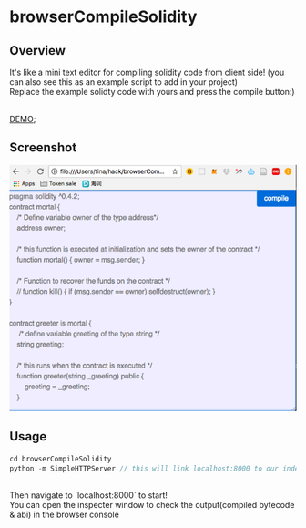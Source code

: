 # browserCompileSolidity

## Overview
It's like a mini text editor for compiling solidity code from client side! (you can also see this as an example script to add in your project)<br>
Replace the example solidty code with yours and press the compile button:)<br><br>

[DEMO](http://rawgit.com/tina1998612/browserCompileSolidity/master/index.html);

## Screenshot
![demo img](img/demo.png)

## Usage
```javascript
cd browserCompileSolidity
python -m SimpleHTTPServer // this will link localhost:8000 to our index.html
```
<br>
Then navigate to `localhost:8000` to start!<br>
You can open the inspecter window to check the output(compiled bytecode & abi) in the browser console
